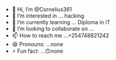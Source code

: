 - 👋 Hi, I’m @Cornelius361
- 👀 I’m interested in ... hacking 
- 🌱 I’m currently learning ... Diploma in iT
- 💞️ I’m looking to collaborate on ...
- 📫 How to reach me ...+254748821242
- 😄 Pronouns: ...none
- ⚡ Fun fact: ...🙃none 

<!---
Cornelius361/Cornelius361 is a ✨ special ✨ repository because its `README.md` (this file) appears on your GitHub profile.
You can click the Preview link to take a look at your changes.
--->
